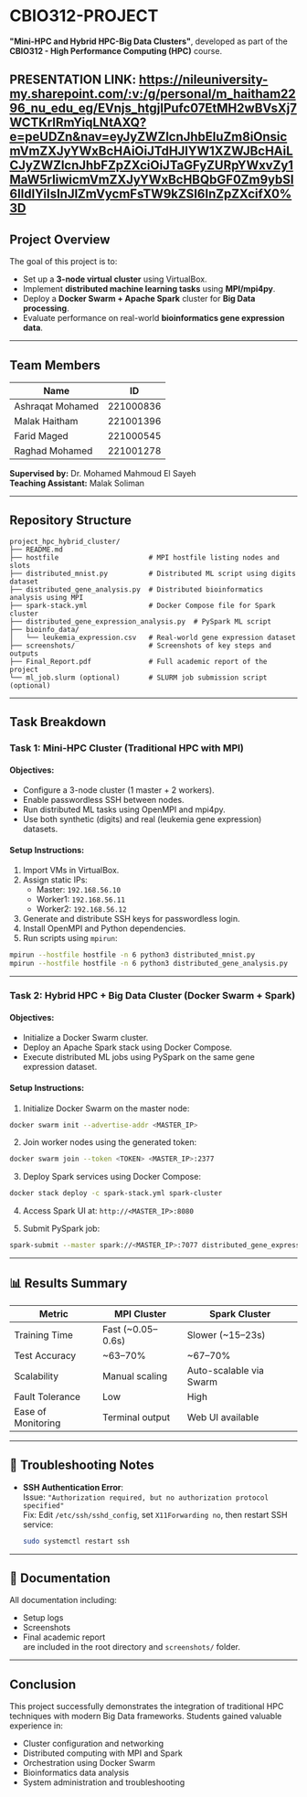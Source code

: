# CBIO312-PROJECT

**"Mini-HPC and Hybrid HPC-Big Data Clusters"**, developed as part of the **CBIO312 - High Performance Computing (HPC)** course.

PRESENTATION LINK: https://nileuniversity-my.sharepoint.com/:v:/g/personal/m_haitham2296_nu_edu_eg/EVnjs_htgjlPufc07EtMH2wBVsXj7WCTKrIRmYiqLNtAXQ?e=peUDZn&nav=eyJyZWZlcnJhbEluZm8iOnsicmVmZXJyYWxBcHAiOiJTdHJlYW1XZWJBcHAiLCJyZWZlcnJhbFZpZXciOiJTaGFyZURpYWxvZy1MaW5rIiwicmVmZXJyYWxBcHBQbGF0Zm9ybSI6IldlYiIsInJlZmVycmFsTW9kZSI6InZpZXcifX0%3D
---

## Project Overview

The goal of this project is to:
- Set up a **3-node virtual cluster** using VirtualBox.
- Implement **distributed machine learning tasks** using **MPI/mpi4py**.
- Deploy a **Docker Swarm + Apache Spark** cluster for **Big Data processing**.
- Evaluate performance on real-world **bioinformatics gene expression data**.

---

##  Team Members

| Name             | ID           |
|------------------|--------------|
| Ashraqat Mohamed | 221000836    |
| Malak Haitham    | 221001396    |
| Farid Maged      | 221000545    |
| Raghad Mohamed   | 221001278    |

**Supervised by:** Dr. Mohamed Mahmoud El Sayeh  
**Teaching Assistant:** Malak Soliman

---

## Repository Structure

```
project_hpc_hybrid_cluster/
├── README.md
├── hostfile                      # MPI hostfile listing nodes and slots
├── distributed_mnist.py          # Distributed ML script using digits dataset
├── distributed_gene_analysis.py  # Distributed bioinformatics analysis using MPI
├── spark-stack.yml               # Docker Compose file for Spark cluster
├── distributed_gene_expression_analysis.py  # PySpark ML script
├── bioinfo_data/
│   └── leukemia_expression.csv   # Real-world gene expression dataset
├── screenshots/                  # Screenshots of key steps and outputs
├── Final_Report.pdf              # Full academic report of the project
└── ml_job.slurm (optional)       # SLURM job submission script (optional)
```

---

## Task Breakdown

### **Task 1: Mini-HPC Cluster (Traditional HPC with MPI)**

#### Objectives:
- Configure a 3-node cluster (1 master + 2 workers).
- Enable passwordless SSH between nodes.
- Run distributed ML tasks using OpenMPI and mpi4py.
- Use both synthetic (digits) and real (leukemia gene expression) datasets.

#### Setup Instructions:
1. Import VMs in VirtualBox.
2. Assign static IPs:  
   - Master: `192.168.56.10`  
   - Worker1: `192.168.56.11`  
   - Worker2: `192.168.56.12`
3. Generate and distribute SSH keys for passwordless login.
4. Install OpenMPI and Python dependencies.
5. Run scripts using `mpirun`:

```bash
mpirun --hostfile hostfile -n 6 python3 distributed_mnist.py
mpirun --hostfile hostfile -n 6 python3 distributed_gene_analysis.py
```

---

### **Task 2: Hybrid HPC + Big Data Cluster (Docker Swarm + Spark)**

#### Objectives:
- Initialize a Docker Swarm cluster.
- Deploy an Apache Spark stack using Docker Compose.
- Execute distributed ML jobs using PySpark on the same gene expression dataset.

#### Setup Instructions:
1. Initialize Docker Swarm on the master node:

```bash
docker swarm init --advertise-addr <MASTER_IP>
```

2. Join worker nodes using the generated token:

```bash
docker swarm join --token <TOKEN> <MASTER_IP>:2377
```

3. Deploy Spark services using Docker Compose:

```bash
docker stack deploy -c spark-stack.yml spark-cluster
```

4. Access Spark UI at: `http://<MASTER_IP>:8080`

5. Submit PySpark job:

```bash
spark-submit --master spark://<MASTER_IP>:7077 distributed_gene_expression_analysis.py
```

---

## 📊 Results Summary

| Metric                | MPI Cluster        | Spark Cluster         |
|-----------------------|--------------------|------------------------|
| Training Time         | Fast (~0.05–0.6s) | Slower (~15–23s)       |
| Test Accuracy         | ~63–70%           | ~67–70%                |
| Scalability           | Manual scaling     | Auto-scalable via Swarm|
| Fault Tolerance       | Low                | High                   |
| Ease of Monitoring    | Terminal output    | Web UI available       |

---

## 🔧 Troubleshooting Notes

- **SSH Authentication Error**:  
  Issue: `"Authorization required, but no authorization protocol specified"`  
  Fix: Edit `/etc/ssh/sshd_config`, set `X11Forwarding no`, then restart SSH service:

  ```bash
  sudo systemctl restart ssh
  ```

---

## 📎 Documentation

All documentation including:
- Setup logs
- Screenshots
- Final academic report  
are included in the root directory and `screenshots/` folder.

---

## Conclusion

This project successfully demonstrates the integration of traditional HPC techniques with modern Big Data frameworks. Students gained valuable experience in:
- Cluster configuration and networking
- Distributed computing with MPI and Spark
- Orchestration using Docker Swarm
- Bioinformatics data analysis
- System administration and troubleshooting

